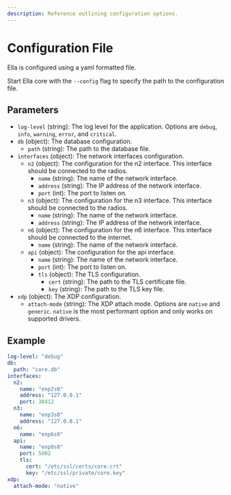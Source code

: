 ```yaml
---
description: Reference outlining configuration options.
---
```


# Configuration File

Ella is configured using a yaml formatted file. 

Start Ella core with the `--config` flag to specify the path to the configuration file.

## Parameters

- `log-level` (string): The log level for the application. Options are `debug`, `info`, `warning`, `error`, and `critical`.
- `db` (object): The database configuration.
    - `path` (string): The path to the database file.
- `interfaces` (object): The network interfaces configuration.
    - `n2` (object): The configuration for the n2 interface. This interface should be connected to the radios.
        - `name` (string): The name of the network interface. 
        - `address` (string): The IP address of the network interface. 
        - `port` (int): The port to listen on.
    - `n3` (object): The configuration for the n3 interface. This interface should be connected to the radios.
        - `name` (string): The name of the network interface.
        - `address` (string): The IP address of the network interface.
    - `n6` (object): The configuration for the n6 interface. This interface should be connected to the internet.
        - `name` (string): The name of the network interface.
    - `api` (object): The configuration for the api interface.
        - `name` (string): The name of the network interface.
        - `port` (int): The port to listen on.
        - `tls` (object): The TLS configuration.
            - `cert` (string): The path to the TLS certificate file.
            - `key` (string): The path to the TLS key file.
- `xdp` (object): The XDP configuration.
    - `attach-mode` (string): The XDP attach mode. Options are `native` and `generic`. `native` is the most performant option and only works on supported drivers.

## Example

```yaml
log-level: "debug"
db:
  path: "core.db"
interfaces:
  n2:
    name: "enp2s0"
    address: "127.0.0.1"
    port: 38412
  n3: 
    name: "enp3s0"
    address: "127.0.0.1"
  n6:
    name: "enp6s0"
  api:
    name: "enp0s8"
    port: 5002
    tls:
      cert: "/etc/ssl/certs/core.crt"
      key: "/etc/ssl/private/core.key"
xdp:
  attach-mode: "native"
```
